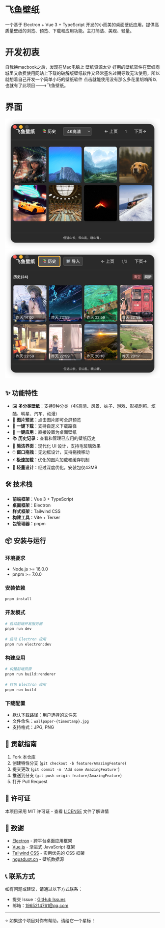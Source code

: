 # 飞鱼壁纸
一个基于 Electron + Vue 3 + TypeScript 开发的小而美的桌面壁纸应用，提供高质量壁纸的浏览、预览、下载和应用功能。主打简洁、美观、轻量。

# 开发初衷
自我换macbook之后，发现在Mac电脑上 壁纸资源太少 好用的壁纸软件在壁纸商城里又收费使用网站上下载的破解版壁纸软件又经常签名过期导致无法使用，所以就想着自己开发一个简单小巧的壁纸软件 点击就能使用没有那么多花里胡哨所以也就有了此项目--->飞鱼壁纸。


# 界面
![img.png](img.png)
![img_1.png](img_1.png)


## ✨ 功能特性

- 🖼️ **多分类壁纸**：支持9种分类（4K高清、风景、妹子、游戏、影视剧照、炫酷、明星、汽车、动漫）
- 👀 **图片预览**：点击图片即可全屏预览
- 💾 **一键下载**：支持自定义下载路径
- 🎨 **一键应用**：直接设置为桌面壁纸
- 📚 **历史记录**：查看和管理已应用的壁纸历史
- 🎯 **简洁界面**：现代化 UI 设计，支持毛玻璃效果
- 🖱️ **窗口拖拽**：无边框设计，支持拖拽移动
- ⚡ **极速加载**：优化的图片加载和缓存机制
- 🚀 **轻量设计**：经过深度优化，安装包仅43MB



## 🛠️ 技术栈

- **前端框架**：Vue 3 + TypeScript
- **桌面框架**：Electron
- **样式框架**：Tailwind CSS
- **构建工具**：Vite + Terser
- **包管理器**：pnpm

## 📦 安装与运行

### 环境要求

- Node.js >= 16.0.0
- pnpm >= 7.0.0

### 安装依赖

```bash
pnpm install
```

### 开发模式

```bash
# 启动前端开发服务器
pnpm run dev

# 启动 Electron 应用
pnpm run electron:dev
```

### 构建应用

```bash
# 构建前端资源
pnpm run build:renderer

# 打包 Electron 应用
pnpm run build
```


### 下载配置

- 默认下载路径：用户选择的文件夹
- 文件命名：`wallpaper-{timestamp}.jpg`
- 支持格式：JPG, PNG




## 🤝 贡献指南

1. Fork 本仓库
2. 创建特性分支 (`git checkout -b feature/AmazingFeature`)
3. 提交更改 (`git commit -m 'Add some AmazingFeature'`)
4. 推送到分支 (`git push origin feature/AmazingFeature`)
5. 打开 Pull Request

## 📄 许可证

本项目采用 MIT 许可证 - 查看 [LICENSE](LICENSE) 文件了解详情

## 🙏 致谢

- [Electron](https://electronjs.org/) - 跨平台桌面应用框架
- [Vue.js](https://vuejs.org/) - 渐进式 JavaScript 框架
- [Tailwind CSS](https://tailwindcss.com/) - 实用优先的 CSS 框架
- [nguaduot.cn](https://nguaduot.cn/) - 壁纸数据源

## 📞 联系方式

如有问题或建议，请通过以下方式联系：

- 提交 Issue：[GitHub Issues](https://github.com/feierYuu/feieryuu-wallpaper/issues)
- 邮箱：1965214761@qq.com

---

⭐ 如果这个项目对你有帮助，请给它一个星标！
